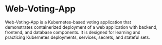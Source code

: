 # Web-Voting-App
Web-Voting-App is a Kubernetes-based voting application that demonstrates containerized deployment of a web application with backend, frontend, and database components. It is designed for learning and practicing Kubernetes deployments, services, secrets, and stateful sets.
